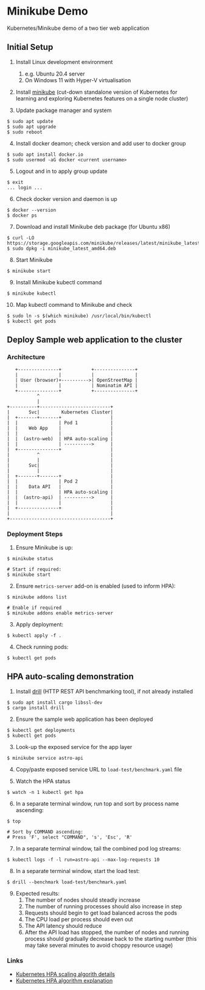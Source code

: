 # Minikube Demo
Kubernetes/Minikube demo of a two tier web application

## Initial Setup

1. Install Linux development environment
    1. e.g. Ubuntu 20.4 server
    2. On Windows 11 with Hyper-V virtualisation
2. Install [minikube](https://minikube.sigs.k8s.io/docs/start/) (cut-down standalone version of Kubernetes for learning and exploring Kubernetes features on a single node cluster)

3. Update package manager and system
```
$ sudo apt update
$ sudo apt upgrade
$ sudo reboot
```

4. Install docker deamon; check version and add user to docker group
```
$ sudo apt install docker.io
$ sudo usermod -aG docker <current username>
```

5. Logout and in to apply group update
```
$ exit
... login ...
```

6. Check docker version and daemon is up
```
$ docker --version
$ docker ps
```

7. Download and install Minikube deb package (for Ubuntu x86)
```
$ curl -LO https://storage.googleapis.com/minikube/releases/latest/minikube_latest_amd64.deb
$ sudo dpkg -i minikube_latest_amd64.deb
```

8. Start Minikube
```
$ minikube start
```

9. Install Minikube kubectl command
```
$ minikube kubectl
```

10. Map kubectl command to Minikube and check
```
$ sudo ln -s $(which minikube) /usr/local/bin/kubectl
$ kubectl get pods
```

## Deploy Sample web application to the cluster

### Architecture

```
   +---------------+           +---------------+
   |               |           |               |
   | User (browser)+---------->| OpenStreetMap |
   |               |           | Nominatim API |
   +---------------+           +---------------+
           ^
           |
+----------+--------------------------+
|       Svc|        Kubernetes Cluster|
|  +-------+-------+                  |
|  |               | Pod 1            |
|  |    Web App    |                  |
|  |               |                  |
|  |  (astro-web)  | HPA auto-scaling |
|  |               | ---------->      |
|  +---------------+                  |
|          ^                          |
|          |                          |
|       Svc|                          |
|          |                          |
|  +-------+-------+                  |
|  |               | Pod 2            |
|  |    Data API   |                  |
|  |               | HPA auto-scaling |
|  |  (astro-api)  | ---------->      |
|  |               |                  |
|  +---------------+                  |
|                                     |
+-------------------------------------+
```

### Deployment Steps

1. Ensure Minikube is up: 
```
$ minikube status

# Start if required:
$ minikube start
```

2. Ensure `metrics-server` add-on is enabled (used to inform HPA):
```
$ minikube addons list

# Enable if required
$ minikube addons enable metrics-server
``` 

3. Apply deployment:
```
$ kubectl apply -f .
```

4. Check running pods:
```
$ kubectl get pods
```

## HPA auto-scaling demonstration

1. Install [drill](https://github.com/fcsonline/drill) (HTTP REST API benchmarking tool), if not already installed
```
$ sudo apt install cargo libssl-dev
$ cargo install drill
```

2. Ensure the sample web application has been deployed
```
$ kubectl get deployments
$ kubectl get pods
```

3. Look-up the exposed service for the app layer
```
$ minikube service astro-api
```

4. Copy/paste exposed service URL to `load-test/benchmark.yaml` file

5. Watch the HPA status
```
$ watch -n 1 kubectl get hpa
```

6. In a separate terminal window, run top and sort by process name ascending:
```
$ top

# Sort by COMMAND ascending:
# Press 'F', select "COMMAND", 's', 'Esc', 'R'
```

7. In a separate terminal window, tail the combined pod log streams:
```
$ kubectl logs -f -l run=astro-api --max-log-requests 10
```

8. In a separate terminal window, start the load test:
```
$ drill --benchmark load-test/benchmark.yaml
```

9. Expected results:
    1. The number of nodes should steadly increase
    2. The number of running processes should also increase in step 
    3. Requests should begin to get load balanced across the pods
    4. The CPU load per process should even out
    5. The API latency should reduce
    6. After the API load has stopped, the number of nodes and running process should gradually decrease back to the starting number (this may take several minutes to avoid choppy resource usage)

### Links

* [Kubernetes HPA scaling algorith details](https://kubernetes.io/docs/tasks/run-application/horizontal-pod-autoscale/)
* [Kubernetes HPA algorithm explanation](https://medium.com/expedia-group-tech/autoscaling-in-kubernetes-why-doesnt-the-horizontal-pod-autoscaler-work-for-me-5f0094694054)
